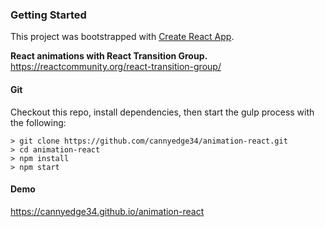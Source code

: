 ### Getting Started

This project was bootstrapped with [Create React App](https://github.com/facebookincubator/create-react-app).

**React animations with React Transition Group.**
https://reactcommunity.org/react-transition-group/

#### Git

Checkout this repo, install dependencies, then start the gulp process with the following:

```
> git clone https://github.com/cannyedge34/animation-react.git
> cd animation-react
> npm install
> npm start
```

#### Demo

https://cannyedge34.github.io/animation-react
